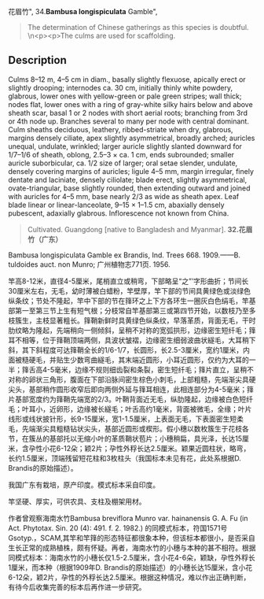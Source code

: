 花眉竹",
34.**Bambusa longispiculata** Gamble",

> The determination of Chinese gatherings as this species is doubtful.&#x0D;\n&lt;p&gt;&lt;p&gt;The culms are used for scaffolding.

## Description
Culms 8–12 m, 4–5 cm in diam., basally slightly flexuose, apically erect or slightly drooping; internodes ca. 30 cm, initially thinly white powdery, glabrous, lower ones with yellow-green or pale green stripes; wall thick; nodes flat, lower ones with a ring of gray-white silky hairs below and above sheath scar, basal 1 or 2 nodes with short aerial roots; branching from 3rd or 4th node up. Branches several to many per node with central dominant. Culm sheaths deciduous, leathery, ribbed-striate when dry, glabrous, margins densely ciliate, apex slightly asymmetrical, broadly arched; auricles unequal, undulate, wrinkled; larger auricle slightly slanted downward for 1/7–1/6 of sheath, oblong, 2.5–3 × ca. 1 cm, ends subrounded; smaller auricle suborbicular, ca. 1/2 size of larger; oral setae slender, undulate, densely covering margins of auricles; ligule 4–5 mm, margin irregular, finely dentate and laciniate, densely ciliolate; blade erect, slightly asymmetrical, ovate-triangular, base slightly rounded, then extending outward and joined with auricles for 4–5 mm, base nearly 2/3 as wide as sheath apex. Leaf blade linear or linear-lanceolate, 9–15 × 1–1.5 cm, abaxially densely pubescent, adaxially glabrous. Inflorescence not known from China.

> Cultivated. Guangdong [native to Bangladesh and Myanmar].
**32.花眉竹（广东）**

Bambusa longispiculata Gamble ex Brandis, Ind. Trees 668. 1909.——B. tuldoides auct. non Munro; 广州植物志771页. 1956.

竿高8-12米，直径4-5厘米，尾梢直立或稍弯，下部略呈“之”’字形曲折；节间长30厘米左右，无毛，幼时薄被白蜡粉，竿壁厚，竿下部的节间具黄绿色或淡绿色纵条纹；节处不隆起，竿中下部的节在箨环之上下方各环生一圈灰白色绢毛，竿基部第一至第三节上生有短气根；分枝常自竿基部第三或第四节开始，以数枝乃至多枝簇生，主枝显著粗长。箨鞘新鲜时具黄绿色纵条纹，早落革质，背面无毛，干时肋纹略为隆起，先端稍向一侧倾斜，呈稍不对称的宽弧拱形，边缘密生短纤毛；箨耳不相等，位于箨鞘顶端两侧，具波状皱褶，边缘密生细弱波曲状繸毛，大耳稍下斜，其下斜程度可达箨鞘全长的1/6-1/7，长圆形，长2.5-3厘米，宽约1厘米，内面被糙硬毛，并贴生少数弯曲繸毛，其末端近圆形，小耳近圆形，仅约为大耳的一半；箨舌高4-5毫米，边缘不规则细齿裂和条裂，密生短纤毛；箨片直立，呈稍不对称的卵状三角形，腹面在下部沿脉间密生棕色小刺毛，上部粗糙，先端渐尖具硬尖头，基部稍作圆形收窄后即向两侧外延与箨耳相连，此相连部分为4-5毫米；箨片基部宽度约为箨鞘先端宽的2/3。叶鞘背面近无毛，纵肋隆起，边缘被白色短纤毛；叶耳小，近卵形，边缘被长繸毛；叶舌高约1毫米，背面被微毛，全缘；叶片线形或线状披针形，长9-15厘米，宽1-1.5厘米，上表面无毛，下表面密生短柔毛，先端渐尖具粗糙钻状尖头，基部近圆形或楔形。假小穗以数枚簇生于花枝各节，在簇丛的基部托以无缩小叶的革质鞘状苞片；小穗稍扁，具光泽，长达15厘米，含孕性小花6-12朵；颖2片；孕性外稃长达2.5厘米。颖果近圆柱状，略弯，长约1.5厘米，顶端残留短花柱和3枚柱头（我国标本未见有花，此处系根据D. Brandis的原始描述）。

我国广东有栽培，原产印度。模式标本采自印度。

竿坚硬、厚实，可供农具、支柱及棚架用材。

作者曾观察海南水竹Bambusa breviflora Munro var. hainanensis G. A. Fu (in Act. Phytotax. Sin. 20 (4): 491. f. 2. 1982.) 的同模式标本，符国1571号Gsotyp.，SCAM,其竿和竿箨的形态特征都很象本种，但该标本都很小，是否采自生长正常的成熟植株，颇有怀疑。再者，海南水竹的小穗与本种的甚不相符。根据同模式标本：海南水竹的小穗长仅1.5-2.5厘米，含小花4-6朵，颖缺，孕性外稃长1厘米，而本种（根据1909年D. Brandis的原始描述）的小穗长达15厘米，含小花6-12朵，颖2片，孕性的外稃长达2.5厘米。根据这种情况，难以作出正确判断，有待今后收集完善的标本后再作进一步研究。
